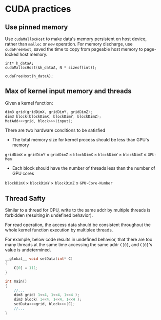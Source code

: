 # CUDA practices 

## Use pinned memory

Use `cudaMallocHost` to make data's memory persistent on host device, rather than `malloc` or `new` operation. For memory discharge, use `cudaFreeHost`, saved the time to copy from pageable host memory to page-locked host memory.

```cp
int* h_dataA;
cudaMallocHost(&h_dataA, N * sizeof(int));

cudaFreeHost(h_dataA);
```

## Max of kernel input memory and threads

Given a kernel function:
```cpp
dim3 grid(gridDimX, gridDimY, gridDimZ);
dim3 block(blockDimX, blockDimY, blockDimZ);
MatAdd<<<grid, block>>>(input);
```

There are two hardware conditions to be satisfied

* The total memory size for kernel process should be less than GPU's memory

`gridDimX` $\times$ `gridDimY` $\times$ `gridDimZ` 
$\times$ `blockDimX` $\times$ `blockDimY` $\times$ `blockDimZ` $\le$ `GPU-Mem`

* Each block should have the number of threads less than the number of GPU cores

`blockDimX` $\times$ `blockDimY` $\times$ `blockDimZ` $\le$ `GPU-Core-Number`

## Thread Safty

Similar to a thread for CPU, write to the same addr by multiple threads is forbidden (resulting in undefined behavior).

For read operation, the access data should be consistent throughout the whole kernel function execution by multiplee threads.

For example, below code results in undefined behavior, that there are too many threads at the same time accessing the same addr `C[0]`, and `C[0]`'s value is undetermined. 
```cpp
__global__ void setData(int* C)
{
    C[0] = 111;
}

int main()
{
    //...
    dim3 grid( 1<<4, 1<<4, 1<<4 );
    dim3 block( 1<<4, 1<<4, 1<<4 );
    setData<<<grid, block>>>(C);
    //...
}
```